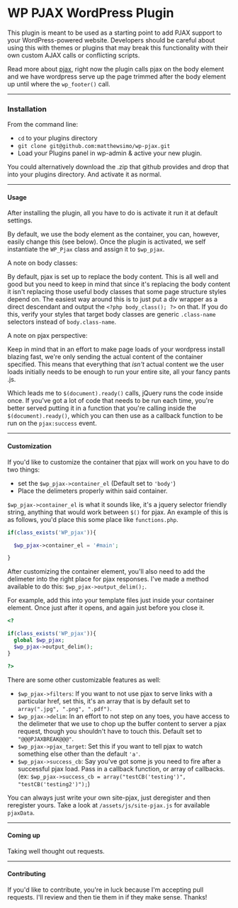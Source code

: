 WP PJAX WordPress Plugin
=======

This plugin is meant to be used as a starting point to add PJAX support to your WordPress-powered website. Developers should be careful about using this with themes or plugins that may break this functionality with their own custom AJAX calls or conflicting scripts.

Read more about [pjax](https://github.com/defunkt/jquery-pjax), right now the plugin calls pjax on the body element and we have wordpress serve up the page trimmed after the body element up until where the `wp_footer()` call.

---

### Installation

From the command line:

- `cd` to your plugins directory
- `git clone git@github.com:matthewsimo/wp-pjax.git`
- Load your Plugins panel in wp-admin & active your new plugin.

You could alternatively download the .zip that github provides and drop that into your plugins directory. And activate it as normal.

---

#### Usage

After installing the plugin, all you have to do is activate it run it at default settings. 

By default, we use the body element as the container, you can, however, easily change this (see below). Once the plugin is activated, we self instantiate the `WP_Pjax` class and assign it to `$wp_pjax`.

A note on body classes:

By default, pjax is set up to replace the body content. This is all well and good but you need to keep in mind that since it's replacing the body content it isn't replacing those useful body classes that some page structure styles depend on. The easiest way around this is to just put a div wrapper as a direct descendant and output the `<?php body_class(); ?>` on that. If you do this, verify your styles that target body classes are generic `.class-name` selectors instead of `body.class-name`.

A note on pjax perspective:

Keep in mind that in an effort to make page loads of your wordpress install blazing fast, we're only sending the actual content of the container specified. This means that everything that *isn't* actual content we the user loads initially needs to be enough to run your entire site, all your fancy pants .js. 

Which leads me to `$(document).ready()` calls, jQuery runs the code inside once. If you've got a lot of code that needs to be run each time, you're better served putting it in a function that you're calling inside the `$(document).ready()`, which you can then use as a callback function to be run on the `pjax:success` event.

---

#### Customization

If you'd like to customize the container that pjax will work on you have to do two things:
- set the `$wp_pjax->container_el` (Default set to `'body'`)
- Place the delimeters properly within said container.

`$wp_pjax->container_el` is what it sounds like, it's a jquery selector friendly string, anything that would work between `$()` for pjax.
An example of this is as follows, you'd place this some place like `functions.php`.
```php
if(class_exists('WP_pjax')){

  $wp_pjax->container_el = '#main';

}
```

After customizing the container element, you'll also need to add the delimeter into the right place for pjax responses. I've made a method available to do this: `$wp_pjax->output_delim();`. 

For example, add this into your template files just inside your container element. Once just after it opens, and again just before you close it.
```php
<?

if(class_exists('WP_pjax')){
  global $wp_pjax;
  $wp_pjax->output_delim();
}

?>
```


There are some other customizable features as well:
- `$wp_pjax->filters`: If you want to not use pjax to serve links with a particular href, set this, it's an array that is by default set to `array(".jpg", ".png", ".pdf")`.
- `$wp_pjax->delim`: In an effort to not step on any toes, you have access to the delimeter that we use to chop up the buffer content to server a pjax request, though you shouldn't have to touch this. Default set to `"@@@PJAXBREAK@@@"`.
- `$wp_pjax->pjax_target`: Set this if you want to tell pjax to watch something else other than the default `'a'`.
- `$wp_pjax->success_cb`: Say you've got some js you need to fire after a successful pjax load. Pass in a callback function, or array of callbacks. (ex: `$wp_pjax->success_cb = array("testCB('testing')", "testCB('testing2')");`)

You can always just write your own site-pjax, just deregister and then reregister yours. Take a look at `/assets/js/site-pjax.js` for available `pjaxData`.

---

#### Coming up

Taking well thought out requests.

---

#### Contributing

If you'd like to contribute, you're in luck because I'm accepting pull requests. I'll review and then tie them in if they make sense. Thanks!

